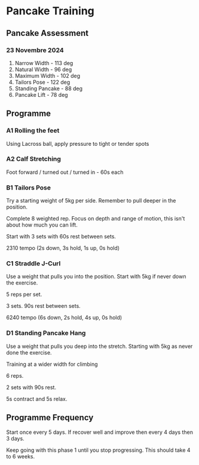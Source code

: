 # Pancake Training

## Pancake Assessment

### 23 Novembre 2024

1. Narrow Width - 113 deg
2. Natural Width - 96 deg
3. Maximum Width - 102 deg
4. Tailors Pose - 122 deg
5. Standing Pancake - 88 deg
6. Pancake Lift - 78 deg

## Programme

### A1 Rolling the feet

Using Lacross ball, apply pressure to tight or tender spots

### A2 Calf Stretching

Foot forward / turned out / turned in - 60s each

### B1 Tailors Pose

Try a starting weight of 5kg per side. Remember to pull deeper in the position.

Complete 8 weighted rep.
Focus on depth and range of motion, this isn't about how much you can lift.

Start with 3 sets with 60s rest between sets.

2310 tempo (2s down, 3s hold, 1s up, 0s hold)

### C1 Straddle J-Curl

Use a weight that pulls you into the position.
Start with 5kg if never down the exercise.

5 reps per set.

3 sets. 90s rest between sets.

6240 tempo (6s down, 2s hold, 4s up, 0s hold)

### D1 Standing Pancake Hang

Use a weight that pulls you deep into the stretch.
Starting with 5kg as never done the exercise.

Training at a wider width for climbing

6 reps.

2 sets with 90s rest.

5s contract and 5s relax.

## Programme Frequency

Start once every 5 days. If recover well and improve then every 4 days then 3 days.

Keep going with this phase 1 until you stop progressing.
This should take 4 to 6 weeks.
